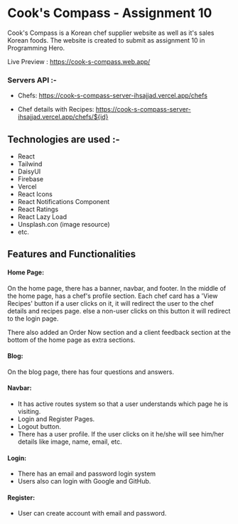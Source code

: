 
# Cook's Compass - Assignment 10

Cook's Compass is a Korean chef supplier website as well as it's sales Korean foods. 
The website is created to submit as assignment 10 in Programming Hero.

Live Preview : https://cook-s-compass.web.app/

### Servers  API :- 
- Chefs: https://cook-s-compass-server-ihsajjad.vercel.app/chefs

- Chef details with Recipes: https://cook-s-compass-server-ihsajjad.vercel.app/chefs/${id}


## Technologies are used :-

- React
- Tailwind
- DaisyUI
- Firebase
- Vercel
- React Icons
- React Notifications Component
- React Ratings 
- React Lazy Load
- Unsplash.con (image resource)
- etc.


## Features and Functionalities

#### Home Page: 
On the home page, there has a banner, navbar, and footer. In the middle of the home page, has a chef's profile section. Each chef card has a 'View Recipes' button if a user clicks on it, it will redirect the user to the chef details and recipes page. else a non-user clicks on this button it will redirect to the login page.

There also added an Order Now section and a client feedback section at the bottom of the home page as extra sections.

#### Blog: 
On the blog page, there has four questions and answers.

#### Navbar: 
- It has active routes system so that a user understands which page he is visiting. 
- Login and Register Pages.
- Logout button.
- There has a user profile. If the user clicks on it he/she will see him/her details like image, name, email, etc.

#### Login: 
 - There has an email and password login system
 - Users also can login with Google and GitHub.

#### Register: 
- User can create account with email and password.
